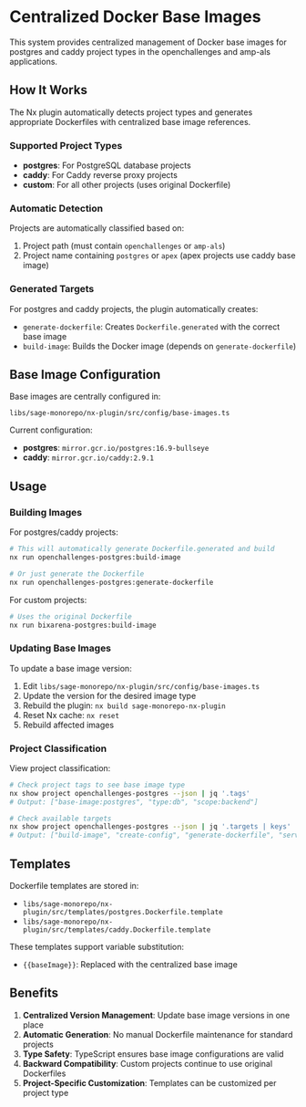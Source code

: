 # Centralized Docker Base Images

This system provides centralized management of Docker base images for postgres and caddy project types in the openchallenges and amp-als applications.

## How It Works

The Nx plugin automatically detects project types and generates appropriate Dockerfiles with centralized base image references.

### Supported Project Types

- **postgres**: For PostgreSQL database projects
- **caddy**: For Caddy reverse proxy projects
- **custom**: For all other projects (uses original Dockerfile)

### Automatic Detection

Projects are automatically classified based on:

1. Project path (must contain `openchallenges` or `amp-als`)
2. Project name containing `postgres` or `apex` (apex projects use caddy base image)

### Generated Targets

For postgres and caddy projects, the plugin automatically creates:

- `generate-dockerfile`: Creates `Dockerfile.generated` with the correct base image
- `build-image`: Builds the Docker image (depends on `generate-dockerfile`)

## Base Image Configuration

Base images are centrally configured in:

```
libs/sage-monorepo/nx-plugin/src/config/base-images.ts
```

Current configuration:

- **postgres**: `mirror.gcr.io/postgres:16.9-bullseye`
- **caddy**: `mirror.gcr.io/caddy:2.9.1`

## Usage

### Building Images

For postgres/caddy projects:

```bash
# This will automatically generate Dockerfile.generated and build
nx run openchallenges-postgres:build-image

# Or just generate the Dockerfile
nx run openchallenges-postgres:generate-dockerfile
```

For custom projects:

```bash
# Uses the original Dockerfile
nx run bixarena-postgres:build-image
```

### Updating Base Images

To update a base image version:

1. Edit `libs/sage-monorepo/nx-plugin/src/config/base-images.ts`
2. Update the version for the desired image type
3. Rebuild the plugin: `nx build sage-monorepo-nx-plugin`
4. Reset Nx cache: `nx reset`
5. Rebuild affected images

### Project Classification

View project classification:

```bash
# Check project tags to see base image type
nx show project openchallenges-postgres --json | jq '.tags'
# Output: ["base-image:postgres", "type:db", "scope:backend"]

# Check available targets
nx show project openchallenges-postgres --json | jq '.targets | keys'
# Output: ["build-image", "create-config", "generate-dockerfile", "serve-detach"]
```

## Templates

Dockerfile templates are stored in:

- `libs/sage-monorepo/nx-plugin/src/templates/postgres.Dockerfile.template`
- `libs/sage-monorepo/nx-plugin/src/templates/caddy.Dockerfile.template`

These templates support variable substitution:

- `{{baseImage}}`: Replaced with the centralized base image

## Benefits

1. **Centralized Version Management**: Update base image versions in one place
2. **Automatic Generation**: No manual Dockerfile maintenance for standard projects
3. **Type Safety**: TypeScript ensures base image configurations are valid
4. **Backward Compatibility**: Custom projects continue to use original Dockerfiles
5. **Project-Specific Customization**: Templates can be customized per project type
